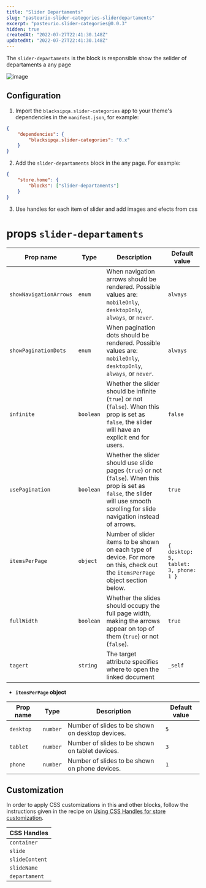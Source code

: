 ```yaml
---
title: "Slider Departaments"
slug: "pasteurio-slider-categories-sliderdepartaments"
excerpt: "pasteurio.slider-categories@0.0.3"
hidden: true
createdAt: "2022-07-27T22:41:30.148Z"
updatedAt: "2022-07-27T22:41:30.148Z"
---
```

The `slider-departaments` is the block is responsible show the selider of departaments a any page

![image](https://user-images.githubusercontent.com/17678382/151086921-ca4ecacd-146a-44db-a256-2c0fa1aff041.png)

## Configuration

1. Import the `blacksipqa.slider-categories` app to your theme's dependencies in the `manifest.json`, for example:

```json
{
    "dependencies": {
        "blacksipqa.slider-categories": "0.x"
    }
}
```

2. Add the `slider-departaments` block in the any page. For example:

```json
{
    "store.home": {
        "blocks": ["slider-departaments"]
    }
}
```

3. Use handles for each item of slider and add images and efects from css

# props `slider-departaments`

| Prop name              | Type      | Description                                                                                                                                                                         | Default value                         |
| ---------------------- | --------- | ----------------------------------------------------------------------------------------------------------------------------------------------------------------------------------- | ------------------------------------- |
| `showNavigationArrows` | `enum`    | When navigation arrows should be rendered. Possible values are: `mobileOnly`, `desktopOnly`, `always`, or `never`.                                                                  | `always`                              |
| `showPaginationDots`   | `enum`    | When pagination dots should be rendered. Possible values are: `mobileOnly`, `desktopOnly`, `always`, or `never`.                                                                    | `always`                              |
| `infinite`             | `boolean` | Whether the slider should be infinite (`true`) or not (`false`). When this prop is set as `false`, the slider will have an explicit end for users.                                  | `false`                               |
| `usePagination`        | `boolean` | Whether the slider should use slide pages (`true`) or not (`false`). When this prop is set as `false`, the slider will use smooth scrolling for slide navigation instead of arrows. | `true`                                |
| `itemsPerPage`         | `object`  | Number of slider items to be shown on each type of device. For more on this, check out the `itemsPerPage` object section below.                                                     | `{ desktop: 5, tablet: 3, phone: 1 }` |
| `fullWidth`            | `boolean` | Whether the slides should occupy the full page width, making the arrows appear on top of them (`true`) or not (`false`).                                                            | `true`                                |
| `tagert`               | `string`  | The target attribute specifies where to open the linked document                                                                                                                    | `_self`                               |

-   **`itemsPerPage` object**

| Prop name | Type     | Description                                      | Default value |
| --------- | -------- | ------------------------------------------------ | ------------- |
| `desktop` | `number` | Number of slides to be shown on desktop devices. | `5`           |
| `tablet`  | `number` | Number of slides to be shown on tablet devices.  | `3`           |
| `phone`   | `number` | Number of slides to be shown on phone devices.   | `1`           |

## Customization

In order to apply CSS customizations in this and other blocks, follow the instructions given in the recipe on [Using CSS Handles for store customization](https://vtex.io/docs/recipes/style/using-css-handles-for-store-customization).

| CSS Handles    |
| -------------- |
| `container`    |
| `slide`        |
| `slideContent` |
| `slideName`    |
| `departament`  |